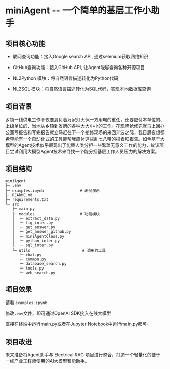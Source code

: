# miniAgent -- 一个简单的基层工作小助手


## 项目核心功能

- 联网查询功能：接入Google search API, 通过selenium获取网络知识

- GitHub查询功能：接入GitHub API, 让Agent能够查询各种开源项目

- NL2Python 模块：将自然语言描述转化为Python代码

- NL2SQL 模块：将自然语言描述转化为SQL代码，实现本地数据库查询


## 项目背景

乡镇一线供电工作不仅要肩负着万家灯火保一方用电的重任，还要应付本单位的、上级单位的、当地从乡镇到省府的各种大大小小的工作。在现场抢修完就马上回办公室写报告和写完报告就立马赶往下一个抢修现场的来回奔波之际，我日思夜想都希望能有一个自动化式的工具能帮我应付这些乱七八糟的报表和报告。如今基于大模型的Agent技术似乎展现出了能替人类分担一些繁琐无意义工作的能力，故该项目尝试利用大模型Agent技术来寻找一个能分担基层工作人员压力的解决方案。


## 项目结构
```
miniAgent
├─ .env
├─ examples.ipynb                # 示例演示
├─ README.md
├─ requirements.txt
└─ src
   ├─ main.py
   ├─ modules                    # 功能模块
   │  ├─ extract_data.py
   │  ├─ fig_inter.py
   │  ├─ get_answer.py
   │  ├─ get_answer_github.py
   │  ├─ miniAgentClass.py
   │  ├─ python_inter.py
   │  └─ sql_inter.py
   └─ utils                       # 调用的工具
      ├─ chat.py
      ├─ common.py
      ├─ database_search.py
      ├─ tools.py
      └─ web_search.py
```

## 项目效果

请看 ```examples.ipynb```

修改```.env```文件，即可通过OpenAI SDK接入在线大模型

直接在终端中运行main.py或者在Jupyter Notebook中运行main.py都可。

## 项目改进

未来准备将Agent助手与 Electrical RAG 项目进行整合，打造一个轻量化的便于一线产业工程师使用的AI大模型智能助手。


